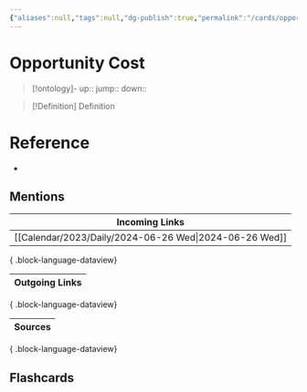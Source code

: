 ```yaml
---
{"aliases":null,"tags":null,"dg-publish":true,"permalink":"/cards/opportunity-cost/","dgPassFrontmatter":true}
---
```


# Opportunity Cost

> [!ontology]-
> up:: 
> jump:: 
> down:: 

> [!Definition] Definition

# Reference

- 

## Mentions

| Incoming Links                                            |
| --------------------------------------------------------- |
| [[Calendar/2023/Daily/2024-06-26 Wed\|2024-06-26 Wed]] |

{ .block-language-dataview}

| Outgoing Links |
| -------------- |

{ .block-language-dataview}

| Sources |
| ------- |

{ .block-language-dataview}

## Flashcards